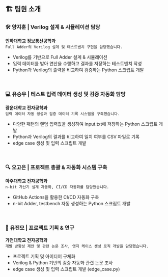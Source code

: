 ## 🏗️ 팀원 소개
### 🛠️ 양지훈 | Verilog 설계 & 시뮬레이션 담당  
**인하대학교 정보통신공학과**  
`Full Adder의 Verilog 설계 및 테스트벤치 구현을 담당했습니다.`
- Verilog를 기반으로 Full Adder 설계 & 시뮬레이션
- 입력 데이터를 받아 연산을 수행하고 결과를 저장하는 테스트벤치 작성 
- Python과 Verilog의 출력을 비교하여 검증하는 Python 스크립트 개발 


<br>

### 💻 유승우 | 테스트 입력 데이터 생성 및 검증 자동화 담당  
**광운대학교 전자공학과**  
`입력 데이터 자동 생성과 검증 데이터 기록 시스템을 구축했습니다.`  
- 다양한 패턴의 랜덤 입력값을 생성하여 input.txt에 저장하는 Python 스크립트 개발
- Python과 Verilog의 결과를 비교하여 일치 여부를 CSV 파일로 기록 
- edge case 생성 및 입력 스크립트 개발 

<br>

### 🔍 오고은 | 프로젝트 총괄 & 자동화 시스템 구축  
**아주대학교 전자공학과**  
`n-bit 가산기 설계 자동화, CI/CD 자동화를 담당했습니다.`
- GitHub Actions을 활용한 CI/CD 자동화 구축
- n-bit Adder, testbench 자동 생성하는 Python 스크립트 개발
<br>

### 🚀 유진모 | 프로젝트 기획 & 연구
**가천대학교 전자공학과**<br>
`개발 방향성 제안 및 관련 논문 조사, 엣지 케이스 생성 로직 개발을 담당했습니다.`
- 프로젝트 기획 및 아이디어 구체화
- Verilog & Python 기반의 검증 자동화 관련 논문 조사
- edge case 생성 및 입력 스크립트 개발 (edge_case.py)
<br>
